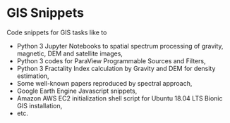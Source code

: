 # GIS Snippets

Code snippets for GIS tasks like to

 * Python 3 Jupyter Notebooks to spatial spectrum processing of gravity, magnetic, DEM and satellite images,
 * Python 3 codes for ParaView Programmable Sources and Filters,
 * Python 3 Fractality Index calculation by Gravity and DEM for density estimation,
 * Some well-known papers reproduced by spectral approach,
 * Google Earth Engine Javascript snippets,
 * Amazon AWS EC2 initialization shell script for Ubuntu 18.04 LTS Bionic GIS installation,
 * etc.
